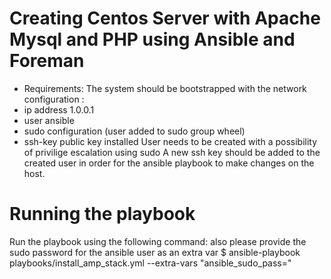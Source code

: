 # Creating Centos Server with Apache Mysql and PHP using Ansible and Foreman
- Requirements:
The system should be bootstrapped with the network configuration :
- ip address 1.0.0.1
- user ansible
- sudo configuration (user added to sudo group wheel)
- ssh-key public key installed
User needs to be created with a possibility of privilige escalation using sudo
A new ssh key should be added to the created user in order for the ansible playbook to make changes on the host. 

# Running the playbook
Run the playbook using the following command: also please provide the sudo password for the ansible user as an extra var 
$ ansible-playbook  playbooks/install_amp_stack.yml --extra-vars "ansible_sudo_pass=<YourPassword>"